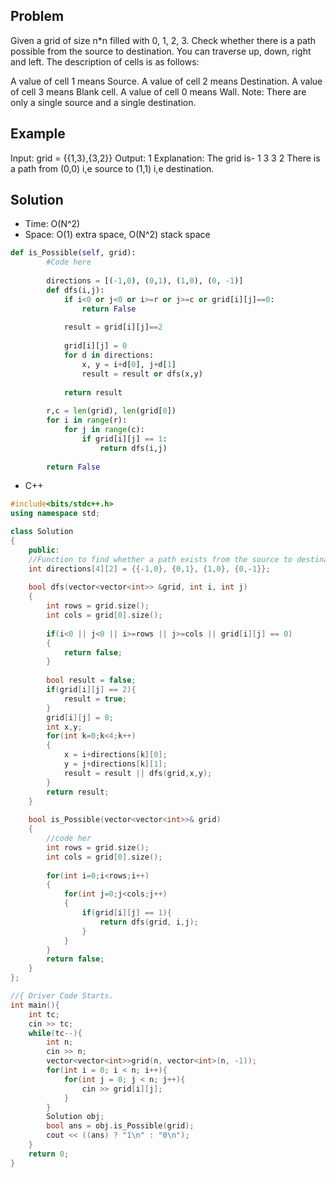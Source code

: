 ## Problem

Given a grid of size n*n filled with 0, 1, 2, 3. Check whether there is a path possible from the source to destination. You can traverse up, down, right and left.
The description of cells is as follows:

A value of cell 1 means Source.
A value of cell 2 means Destination.
A value of cell 3 means Blank cell.
A value of cell 0 means Wall.
Note: There are only a single source and a single destination.

## Example

Input: grid = {{1,3},{3,2}}
Output: 1
Explanation: The grid is-
1 3
3 2
There is a path from (0,0) i,e source to (1,1) 
i,e destination.

## Solution

- Time: O(N^2)
- Space: O(1) extra space, O(N^2) stack space

```python
def is_Possible(self, grid):
		#Code here
		
		directions = [(-1,0), (0,1), (1,0), (0, -1)]
		def dfs(i,j):
		    if i<0 or j<0 or i>=r or j>=c or grid[i][j]==0:
		        return False
		        
		    result = grid[i][j]==2
		    
		    grid[i][j] = 0
		    for d in directions:
		        x, y = i+d[0], j+d[1]
		        result = result or dfs(x,y)
		    
		    return result
		        
		r,c = len(grid), len(grid[0])
		for i in range(r):
		    for j in range(c):
		        if grid[i][j] == 1:
		            return dfs(i,j)
		
		return False
```

- C++

```cpp
#include<bits/stdc++.h>
using namespace std;

class Solution
{
    public:
    //Function to find whether a path exists from the source to destination.
    int directions[4][2] = {{-1,0}, {0,1}, {1,0}, {0,-1}};
    
    bool dfs(vector<vector<int>> &grid, int i, int j)
    {
        int rows = grid.size();
        int cols = grid[0].size();
        
        if(i<0 || j<0 || i>=rows || j>=cols || grid[i][j] == 0)
        {
            return false;
        }
        
        bool result = false;
        if(grid[i][j] == 2){
            result = true;
        }
        grid[i][j] = 0;
        int x,y;
        for(int k=0;k<4;k++)
        {
            x = i+directions[k][0];
            y = j+directions[k][1];
            result = result || dfs(grid,x,y);
        }
        return result;
    }
    
    bool is_Possible(vector<vector<int>>& grid) 
    {
        //code her
        int rows = grid.size();
        int cols = grid[0].size();
        
        for(int i=0;i<rows;i++)
        {
            for(int j=0;j<cols;j++)
            {
                if(grid[i][j] == 1){
                    return dfs(grid, i,j);
                }
            }
        }
        return false;
    }
};

//{ Driver Code Starts.
int main(){
	int tc;
	cin >> tc;
	while(tc--){
		int n;
		cin >> n;
		vector<vector<int>>grid(n, vector<int>(n, -1));
		for(int i = 0; i < n; i++){
			for(int j = 0; j < n; j++){
				cin >> grid[i][j];
			}
		}
		Solution obj;
		bool ans = obj.is_Possible(grid);
		cout << ((ans) ? "1\n" : "0\n");
	}
	return 0;
}
```